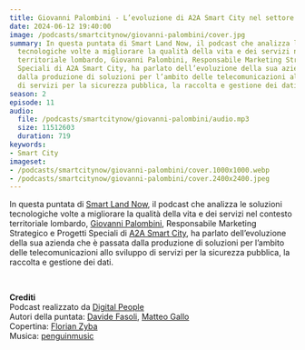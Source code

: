 ```yaml
---
title: Giovanni Palombini - L’evoluzione di A2A Smart City nel settore delle telecomunicazioni
date: 2024-06-12 19:40:00
image: /podcasts/smartcitynow/giovanni-palombini/cover.jpg
summary: In questa puntata di Smart Land Now, il podcast che analizza le soluzioni
  tecnologiche volte a migliorare la qualità della vita e dei servizi nel contesto
  territoriale lombardo, Giovanni Palombini, Responsabile Marketing Strategico e Progetti
  Speciali di A2A Smart City, ha parlato dell’evoluzione della sua azienda che è passata
  dalla produzione di soluzioni per l’ambito delle telecomunicazioni allo sviluppo
  di servizi per la sicurezza pubblica, la raccolta e gestione dei dati.
season: 2
episode: 11
audio:
  file: /podcasts/smartcitynow/giovanni-palombini/audio.mp3
  size: 11512603
  duration: 719
keywords:
- Smart City
imageset:
- /podcasts/smartcitynow/giovanni-palombini/cover.1000x1000.webp
- /podcasts/smartcitynow/giovanni-palombini/cover.2400x2400.jpeg
---
```


In questa puntata di [Smart Land Now](https://www.smartcitynow.it/), il podcast che analizza le soluzioni tecnologiche volte a migliorare la qualità della vita e dei servizi nel contesto territoriale lombardo, [Giovanni Palombini](https://www.linkedin.com/in/giovanni-palombini/), Responsabile Marketing Strategico e Progetti Speciali di [A2A Smart City](https://www.a2asmartcity.it/), ha parlato dell’evoluzione della sua azienda che è passata dalla produzione di soluzioni per l’ambito delle telecomunicazioni allo sviluppo di servizi per la sicurezza pubblica, la raccolta e gestione dei dati.

<br>

**Crediti**<br>
Podcast realizzato da [Digital People](https://w3id.org/digitalpeople)<br>
Autori della puntata: [Davide Fasoli](https://www.linkedin.com/in/davide-fasoli-2b3246179/), [Matteo Gallo](https://www.linkedin.com/in/matteo-gallo-4a5ab31a8/)<br>
Copertina: [Florian Zyba](https://www.linkedin.com/in/florian-zyba/)<br>
Musica: [penguinmusic](https://pixabay.com/users/penguinmusic-24940186/)